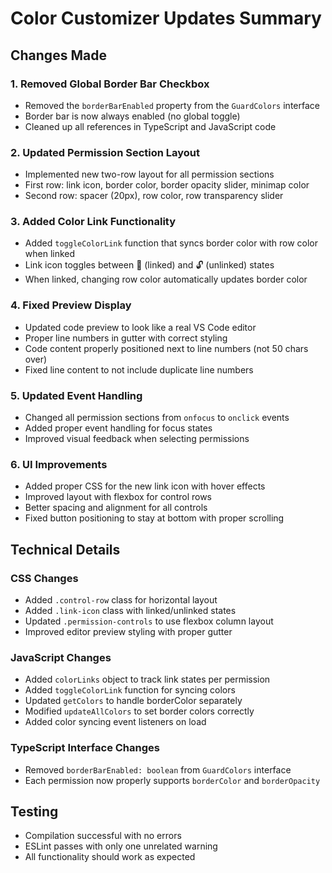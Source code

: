 # Color Customizer Updates Summary

## Changes Made

### 1. Removed Global Border Bar Checkbox
- Removed the `borderBarEnabled` property from the `GuardColors` interface
- Border bar is now always enabled (no global toggle)
- Cleaned up all references in TypeScript and JavaScript code

### 2. Updated Permission Section Layout
- Implemented new two-row layout for all permission sections
- First row: link icon, border color, border opacity slider, minimap color
- Second row: spacer (20px), row color, row transparency slider

### 3. Added Color Link Functionality
- Added `toggleColorLink` function that syncs border color with row color when linked
- Link icon toggles between 🔗 (linked) and 🔓 (unlinked) states
- When linked, changing row color automatically updates border color

### 4. Fixed Preview Display
- Updated code preview to look like a real VS Code editor
- Proper line numbers in gutter with correct styling
- Code content properly positioned next to line numbers (not 50 chars over)
- Fixed line content to not include duplicate line numbers

### 5. Updated Event Handling
- Changed all permission sections from `onfocus` to `onclick` events
- Added proper event handling for focus states
- Improved visual feedback when selecting permissions

### 6. UI Improvements
- Added proper CSS for the new link icon with hover effects
- Improved layout with flexbox for control rows
- Better spacing and alignment for all controls
- Fixed button positioning to stay at bottom with proper scrolling

## Technical Details

### CSS Changes
- Added `.control-row` class for horizontal layout
- Added `.link-icon` class with linked/unlinked states
- Updated `.permission-controls` to use flexbox column layout
- Improved editor preview styling with proper gutter

### JavaScript Changes
- Added `colorLinks` object to track link states per permission
- Added `toggleColorLink` function for syncing colors
- Updated `getColors` to handle borderColor separately
- Modified `updateAllColors` to set border colors correctly
- Added color syncing event listeners on load

### TypeScript Interface Changes
- Removed `borderBarEnabled: boolean` from `GuardColors` interface
- Each permission now properly supports `borderColor` and `borderOpacity`

## Testing
- Compilation successful with no errors
- ESLint passes with only one unrelated warning
- All functionality should work as expected